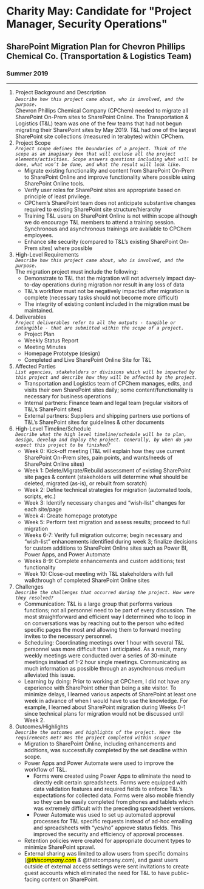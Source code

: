 # Charity May: Candidate for "Project Manager, Security Operations"
## SharePoint Migration Plan for Chevron Phillips Chemical Co. (Transportation & Logistics Team)
### Summer 2019
---
1. Project Background and Description\
_`Describe how this project came about, who is involved, and the purpose.`_\
Chevron Phillips Chemical Company (CPChem) needed to migrate all SharePoint On-Prem sites to SharePoint Online. The Transportation & Logistics (T&L) team was one of the few teams that had not begun migrating their SharePoint sites by May 2019. T&L had one of the largest SharePoint site collections (measured in terabytes) within CPChem.
2. Project Scope\
_`Project scope defines the boundaries of a project. Think of the scope as an imaginary box that will enclose all the project elements/activities. Scope answers questions including what will be done, what won’t be done, and what the result will look like.`_
    - Migrate existing functionality and content from SharePoint On-Prem to SharePoint Online and improve functionality where possible using SharePoint Online tools.
    - Verify user roles for SharePoint sites are appropriate based on principle of least privilege.
    - CPChem’s SharePoint team does not anticipate substantive changes required to existing SharePoint site structure/hierarchy
    - Training T&L users on SharePoint Online is not within scope although we do encourage T&L members to attend a training session. Synchronous and asynchronous trainings are available to CPChem employees.
    - Enhance site security (compared to T&L’s existing SharePoint On-Prem sites) where possible
3. High-Level Requirements\
_`Describe how this project came about, who is involved, and the purpose.`_\
The migration project must include the following:
    - Demonstrate to T&L that the migration will not adversely impact day-to-day operations during migration nor result in any loss of data
    - T&L’s workflow must not be negatively impacted after migration is complete (necessary tasks should not become more difficult)
    - The integrity of existing content included in the migration must be maintained.
4. Deliverables\
_`Project deliverables refer to all the outputs - tangible or intangible - that are submitted within the scope of a project.`_  
    - Project Plan
    - Weekly Status Report
    - Meeting Minutes
    - Homepage Prototype (design)
    - Completed and Live SharePoint Online Site for T&L
5. Affected Parties\
_`List agencies, stakeholders or divisions which will be impacted by this project and describe how they will be affected by the project.`_  
    - Transportation and Logistics team of CPChem manages, edits, and visits their own SharePoint sites daily; some content/functionality is necessary for business operations
    - Internal partners: Finance team and legal team (regular visitors of T&L’s SharePoint sites)
    - External partners: Suppliers and shipping partners use portions of T&L’s SharePoint sites for guidelines & other documents
6. High-Level Timeline/Schedule\
_`Describe what the high level timeline/schedule will be to plan, design, develop and deploy the project. Generally, by when do you expect this project to be finished?`_  
    - Week 0: Kick-off meeting (T&L will explain how they use current SharePoint On-Prem sites, pain points, and wants/needs of SharePoint Online sites)
    - Week 1: Delete/Migrate/Rebuild assessment of existing SharePoint site pages & content (stakeholders will determine what should be deleted, migrated (as-is), or rebuilt from scratch)
    - Week 2: Define technical strategies for migration (automated tools, scripts, etc.)
    - Week 3: Identify necessary changes and “wish-list” changes for each site/page
    - Week 4: Create homepage prototype
    - Week 5: Perform test migration and assess results; proceed to full migration
    - Weeks 6-7: Verify full migration outcome; begin necessary and “wish-list” enhancements identified during week 3; finalize decisions for custom additions to SharePoint Online sites such as Power BI, Power Apps, and Power Automate
    - Weeks 8-9: Complete enhancements and custom additions; test functionality
    - Week 10: Close-out meeting with T&L stakeholders with full walkthrough of completed SharePoint Online sites
7. Challenges\
_`Describe the challenges that occurred during the project. How were they resolved?`_  
    - Communication: T&L is a large group that performs various functions; not all personnel need to be part of every discussion. The most straightforward and efficient way I determined who to loop in on conversations was by reaching out to the person who edited specific pages the most and allowing them to forward meeting invites to the necessary personnel.
    - Scheduling: Coordinating meetings over 1 hour with several T&L personnel was more difficult than I anticipated. As a result, many weekly meetings were conducted over a series of 30-minute meetings instead of 1-2 hour single meetings. Communicating as much information as possible through an asynchronous medium alleviated this issue.
    - Learning by doing: Prior to working at CPChem, I did not have any experience with SharePoint other than being a site visitor. To minimize delays, I learned various aspects of SharePoint at least one week in advance of when I would have to use the knowledge. For example, I learned about SharePoint migration during Weeks 0-1 since technical plans for migration would not be discussed until Week 2.  
8. Outcomes/Highlights\
_`Describe the outcomes and highlights of the project. Were the requirements met? Was the project completed within scope?`_  
    - Migration to SharePoint Online, including enhancements and additions, was successfully completed by the set deadline within scope.
    - Power Apps and Power Automate were used to improve the workflow of T&L.
        * Forms were created using Power Apps to eliminate the need to directly edit certain spreadsheets. Forms were equipped with data validation features and required fields to enforce T&L’s expectations for collected data. Forms were also mobile friendly so they can be easily completed from phones and tablets which was extremely difficult with the preceding spreadsheet versions.
        * Power Automate was used to set up automated approval processes for T&L specific requests instead of ad-hoc emailing and spreadsheets with “yes/no” approve status fields. This improved the security and efficiency of approval processes.
    - Retention policies were created for appropriate document types to minimize SharePoint sprawl.
    - External sharing was limited to allow users from specific domains (<mark>*@thiscompany.com</mark> & <mark>*@thatcompany.com</mark>), and guest users outside of external access settings were sent invitations to create guest accounts which eliminated the need for T&L to have public-facing content on SharePoint.
